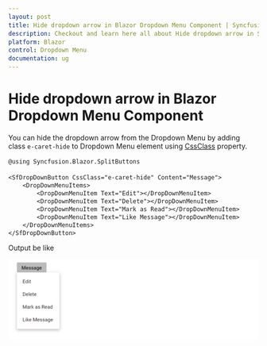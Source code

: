 ```yaml
---
layout: post
title: Hide dropdown arrow in Blazor Dropdown Menu Component | Syncfusion
description: Checkout and learn here all about Hide dropdown arrow in Syncfusion Blazor Dropdown Menu component and more.
platform: Blazor
control: Dropdown Menu
documentation: ug
---
```


# Hide dropdown arrow in Blazor Dropdown Menu Component

You can hide the dropdown arrow from the Dropdown Menu by adding class `e-caret-hide` to Dropdown Menu element using [CssClass](https://help.syncfusion.com/cr/blazor/Syncfusion.Blazor.SplitButtons.SfDropDownButton.html#Syncfusion_Blazor_SplitButtons_SfDropDownButton_CssClass) property.

```cshtml
@using Syncfusion.Blazor.SplitButtons

<SfDropDownButton CssClass="e-caret-hide" Content="Message">
    <DropDownMenuItems>
        <DropDownMenuItem Text="Edit"></DropDownMenuItem>
        <DropDownMenuItem Text="Delete"></DropDownMenuItem>
        <DropDownMenuItem Text="Mark as Read"></DropDownMenuItem>
        <DropDownMenuItem Text="Like Message"></DropDownMenuItem>
    </DropDownMenuItems>
</SfDropDownButton>

```

Output be like

![Hiding DropDown Arrow in Blazor DropDownMenu](./../images/blazor-dropdownmenu-hide-arrow.png)